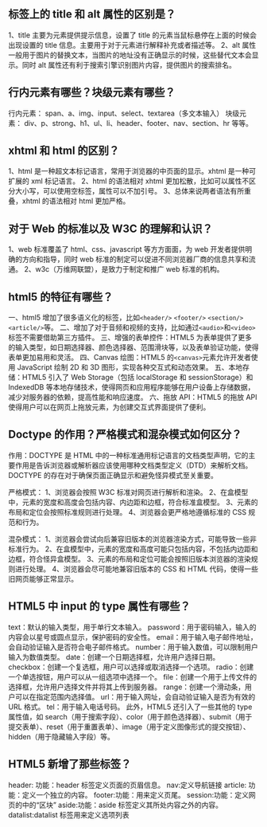## 标签上的 title 和 alt 属性的区别是？

1、title 主要为元素提供提示信息，设置了 title 的元素当鼠标悬停在上面的时候会出现设置的 title 信息。主要用于对于元素进行解释补充或者描述等。
2、alt 属性一般用于图片的替换文本，当图片的地址没有正确显示的时候，这些替代文本会显示。同时 alt 属性还有利于搜索引擎识别图片内容，提供图片的搜索排名。

## 行内元素有哪些？块级元素有哪些？

行内元素： span、a、img、input、select、textarea（多文本输入）
块级元素： div、p、strong、h1、ul、li、header、footer、nav、section、hr 等等。

## xhtml 和 html 的区别？

1、html 是一种超文本标记语言，常用于浏览器的中页面的显示。xhtml 是一种可扩展的 xml 标记语言。
2、html 的语法相对 xhtml 更加松散，比如可以属性不区分大小写，可以使用空标签，属性可以不加引号。
3、总体来说两者语法有所重叠，xhtml 的语法相对 html 更加严格。

## 对于 Web 的标准以及 W3C 的理解和认识？

1、web 标准覆盖了 html、css、javascript 等方方面面，为 web 开发者提供明确的方向和指导，同时 web 标准的制定可以促进不同浏览器厂商的信息共享和流通。
2、w3c（万维网联盟），是致力于制定和推广 web 标准的机构。

## html5 的特征有哪些？

一、html5 增加了很多语义化的标签，比如`<header/>` `<footer/>` `<section/>` `<article/>`等。
二、增加了对于音频和视频的支持，比如通过`<audio>`和`<video>`标签不需要借助第三方插件。
三、增强的表单控件：HTML5 为表单提供了更多的输入类型，如日期选择器、颜色选择器、范围滑块等，以及表单验证功能，使得表单更加易用和灵活。
四、Canvas 绘图：HTML5 的`<canvas>`元素允许开发者使用 JavaScript 绘制 2D 和 3D 图形，实现各种交互式和动态效果。
五、本地存储：HTML5 引入了 Web Storage（包括 localStorage 和 sessionStorage）和 IndexedDB 等本地存储技术，使得网页和应用程序能够在用户设备上存储数据，减少对服务器的依赖，提高性能和响应速度。
六、拖放 API：HTML5 的拖放 API 使得用户可以在网页上拖放元素，为创建交互式界面提供了便利。

## Doctype 的作用？严格模式和混杂模式如何区分？

作用：DOCTYPE 是 HTML 中的一种标准通用标记语言的文档类型声明，它的主要作用是告诉浏览器或解析器应该使用哪种文档类型定义（DTD）来解析文档。DOCTYPE 的存在对于确保页面正确显示和避免怪异模式至关重要。

严格模式：
1、浏览器会按照 W3C 标准对网页进行解析和渲染。
2、在盒模型中，元素的宽度和高度会包括内容、内边距和边框，符合标准盒模型。
3、元素的布局和定位会按照标准规则进行处理。
4、浏览器会更严格地遵循标准的 CSS 规范和行为。

混杂模式：
1、浏览器会尝试向后兼容旧版本的浏览器渲染方式，可能导致一些非标准行为。
2、在盒模型中，元素的宽度和高度可能只包括内容，不包括内边距和边框，符合怪异盒模型。
3、元素的布局和定位可能会按照旧版本浏览器的渲染规则进行处理。
4、浏览器会尽可能地兼容旧版本的 CSS 和 HTML 代码，使得一些旧网页能够正常显示。

## HTML5 中 input 的 type 属性有哪些？

text：默认的输入类型，用于单行文本输入。
password：用于密码输入，输入的内容会以星号或圆点显示，保护密码的安全性。
email：用于输入电子邮件地址，会自动验证输入是否符合电子邮件格式。
number：用于输入数值，可以限制用户输入为数值类型。
date：创建一个日期选择框，允许用户选择日期。
checkbox：创建一个复选框，用户可以选择或取消选择一个选项。
radio：创建一个单选按钮，用户可以从一组选项中选择一个。
file：创建一个用于上传文件的选择框，允许用户选择文件并将其上传到服务器。
range：创建一个滑动条，用户可以在指定范围内选择值。
url：用于输入网址，会自动验证输入是否为有效的 URL 格式。
tel：用于输入电话号码。
此外，HTML5 还引入了一些其他的 type 属性值，如 search（用于搜索字段）、color（用于颜色选择器）、submit（用于提交表单）、reset（用于重置表单）、image（用于定义图像形式的提交按钮）、hidden（用于隐藏输入字段）等。

## HTML5 新增了那些标签？

header: 功能：header 标签定义页面的页眉信息。
nav:定义导航链接
article: 功能：定义一个独立的内容。
footer:功能：用来定义页尾。
session:功能：定义网页的中的“区块”
aside:功能：aside 标签定义其所处内容之外的内容。
datalist:datalist 标签用来定义选项列表
